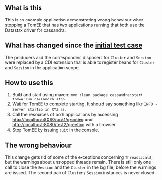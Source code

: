 What is this
----
This is an example application demonstrating wrong behaviour when stopping a TomEE that has two applications running that both use the Datastax driver for cassandra.

What has changed since the [initial test case](https://github.com/schroenser/parallel-cassandra-webapps/tree/initial-test-case)
----
The producers and the corresponding disposers for `Cluster` and `Session` were replaced by a CDI extension that is able to register beans for `Cluster` and `Session` in the application scope.

How to use this
----
1. Build and start using maven: `mvn clean package cassandra:start tomee:run cassandra:stop`
2. Wait for TomEE to complete starting. It should say something like `INFO - Server startup in XYZ ms`.
3. Call the resources of both applications by accessing [http://localhost:8080/test1/greeting](http://localhost:8080/test1/greeting) and [http://localhost:8080/test2/greeting](http://localhost:8080/test2/greeting) with a browser
4. Stop TomEE by issuing `quit` in the console.

The wrong behaviour
----
This change gets rid of some of the exceptions concerning `ThreadLocal`s, but the warnings about unstopped threads remain. There is still only one call to close the `Session` and the `Cluster` in the log file, before the warnings are issued. The second pair of `Cluster` / `Session` instances is never closed.